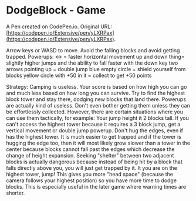# DodgeBlock - Game

A Pen created on CodePen.io. Original URL: [https://codepen.io/Extensive/pen/yLXRPax](https://codepen.io/Extensive/pen/yLXRPax).

Arrow keys or WASD to move. Avoid the falling blocks and avoid getting trapped.
Powerups:
<-> = faster horizontal movement
up and down thing= slightly higher jumps and the ability to fall faster with the down key
two arrows pointing up = double jump
blue empty circle = shield yourself from blocks
yellow circle with +50 in it = collect to get +50 points

Strategy:
Camping is useless. Your score is based on how high you can go and much less based on how long you can survive. Try to find the highest block tower and stay there, dodging new blocks that land there.
Powerups are actually kind of useless. Don't even bother getting them unless they can be effortlessly collected. However, there are certain situations where you can use them tactically, for example:
Your jump height it 2 blocks tall. If you can't access the highest tower because it requires a 3 block jump, get a vertical movement or double jump powerup.
Don't hug the edges, even if has the highest tower. It is much easier to get trapped and if the tower is hugging the edge too, then it will most likely grow slower than a tower in the center because blocks cannot fall past the edges which decrease the change of height expansion.
Seeking "shelter" between two adjacent blocks is actually dangerous because instead of being hit by a block that falls directly above you, you will just get trapped by it.
It you are on the highest tower, jump! This gives you more "head space" (because the camera follows your highest position) so you have more time to dodge blocks. This is especially useful in the later game where warning times are shorter.

